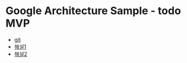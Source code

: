 Google Architecture Sample - todo MVP
=====================================
- [git](https://github.com/android/architecture-samples/tree/todo-mvp)
- [해설1](https://m.youtube.com/watch?v=ad3aC4ddpEk)
- [해설2](https://m.youtube.com/watch?v=gLs82AUUJZ4)
